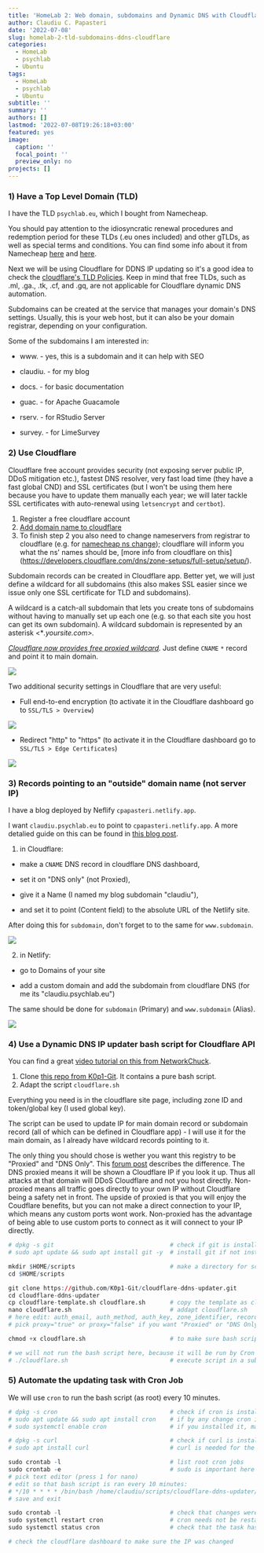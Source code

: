 ```yaml
---
title: 'HomeLab 2: Web domain, subdomains and Dynamic DNS with Cloudflare API'
author: Claudiu C. Papasteri
date: '2022-07-08'
slug: homelab-2-tld-subdomains-ddns-cloudflare
categories:
  - HomeLab
  - psychlab
  - Ubuntu
tags:
  - HomeLab
  - psychlab
  - Ubuntu
subtitle: ''
summary: ''
authors: []
lastmod: '2022-07-08T19:26:18+03:00'
featured: yes
image:
  caption: ''
  focal_point: ''
  preview_only: no
projects: []
---
```



### 1) Have a Top Level Domain (TLD)

I have the TLD `psychlab.eu`, which I bought from Namecheap.

You should pay attention to the idiosyncratic renewal procedures and redemption period for these TLDs (.eu ones included) and other gTLDs, as well as special terms and conditions.
You can find some info about it from Namecheap [here](https://www.namecheap.com/support/knowledgebase/article.aspx/585/2207/how-do-i-renew-expired-cx-de-eu-and-nl-domains/) and [here](https://www.namecheap.com/legal/domains/supplemental-registry-agreement/).

Next we will be using Cloudflare for DDNS IP updating so it's a good idea to check the [cloudflare's TLD Policies](https://www.cloudflare.com/tld-policies/).
Keep in mind that free TLDs, such as .ml, .ga., .tk, .cf, and .gq, are not applicable for Cloudflare dynamic DNS automation.

Subdomains can be created at the service that manages your domain's DNS settings.
Usually, this is your web host, but it can also be your domain registrar, depending on your configuration.

Some of the subdomains I am interested in:

-   www.     - yes, this is a subdomain and it can help with SEO

-   claudiu.     - for my blog

-   docs.     - for basic documentation

-   guac.     - for Apache Guacamole

-   rserv.     - for RStudio Server

-   survey.     - for LimeSurvey

### 2) Use Cloudflare

Cloudflare free account provides security (not exposing server public IP, DDoS mitigation etc.), fastest DNS resolver, very fast load time (they have a fast global CND) and SSL certificates (but I won't be using them here because you have to update them manually each year; we will later tackle SSL certificates with auto-renewal using `letsencrypt` and `certbot`).

1.  Register a free cloudflare account
2.  [Add domain name to cloudflare](https://community.cloudflare.com/t/step-1-adding-your-domain-to-cloudflare/64309)
3.  To finish step 2 you also need to change nameservers from registrar to cloudflare (e.g. for [namecheap ns change](https://www.namecheap.com/support/knowledgebase/article.aspx/767/10/how-to-change-dns-for-a-domain/)); cloudflare will inform you what the ns' names should be, [more info from cloudflare on this] (<https://developers.cloudflare.com/dns/zone-setups/full-setup/setup/>).

Subdomain records can be created in Cloudflare app.
Better yet, we will just define a wildcard for all subdomains (this also makes SSL easier since we issue only one SSL certificate for TLD and subdomains).

A wildcard is a catch-all subdomain that lets you create tons of subdomains without having to manually set up each one (e.g. so that each site you host can get its own subdomain).
A wildcard subdomain is represented by an asterisk \<\**.yoursite.com\>.*

[*Cloudflare now provides free proxied wildcard*](https://blog.cloudflare.com/wildcard-proxy-for-everyone/)*.* Just define `CNAME` *`*`* record and point it to main domain.

![](cloudflare1.png)

Two additional security settings in Cloudflare that are very useful:

-   Full end-to-end encryption (to activate it in the Cloudflare dashboard go to `SSL/TLS > Overview`)

![](cloudflare2.png)

-   Redirect "http" to "https" (to activate it in the Cloudflare dashboard go to `SSL/TLS > Edge Certificates`)

![](cloudflare3.png)

### 3) Records pointing to an "outside" domain name (not server IP)

I have a blog deployed by Neflify `cpapasteri.netlify.app`.

I want `claudiu.psychlab.eu` to point to `cpapasteri.netlify.app`.
A more detalied guide on this can be found in [this blog post](https://jaketrent.com/post/cloudflare-dns-netlify-host).

1.  in Cloudflare:

-   make a `CNAME` DNS record in cloudflare DNS dashboard,

-   set it on "DNS only" (not Proxied),

-   give it a Name (I named my blog subdomain "claudiu"),

-   and set it to point (Content field) to the absolute URL of the Netlify site.

After doing this for `subdomain`, don't forget to to the same for `www.subdomain`.

![](netlify-cloudflare1.png)

2.  in Netlify:

-   go to Domains of your site

-   add a custom domain and add the subdomain from cloudflare DNS (for me its "claudiu.psychlab.eu")

The same should be done for `subdomain` (Primary) and `www.subdomain` (Alias).

![](netlify-cloudflare2.png)

### 4) Use a Dynamic DNS IP updater bash script for Cloudflare API

You can find a great [video tutorial on this from NetworkChuck](https://www.youtube.com/watch?v=rI-XxnyWFnM).

1.  Clone [this repo from K0p1-Git](https://github.com/K0p1-Git/cloudflare-ddns-updater). It contains a pure bash script.
2.  Adapt the script `cloudflare.sh`

Everything you need is in the cloudflare site page, including zone ID and token/global key (I used global key).

The script can be used to update IP for main domain record or subdomain record (all of which can be defined in Cloudflare app) - I will use it for the main domain, as I already have wildcard records pointing to it.

The only thing you should chose is wether you want this registry to be "Proxied" and "DNS Only".
This [forum post](https://community.cloudflare.com/t/what-is-the-difference-between-proxied-and-dns-only/173310) describes the difference.
The DNS proxied means it will be shown a Cloudflare IP if you look it up.
Thus all attacks at that domain will DDoS Cloudflare and not you host directly.
Non-proxied means all traffic goes directly to your own IP without Cloudflare being a safety net in front.
The upside of proxied is that you will enjoy the Coudflare benefits, but you can not make a direct connection to your IP, which means any custom ports wont work.
Non-proxied has the advantage of being able to use custom ports to connect as it will connect to your IP directly.


```r
# dpkg -s git                                 # check if git is installed
# sudo apt update && sudo apt install git -y  # install git if not installed

mkdir $HOME/scripts                           # make a directory for scripts inside $HOME (aka /home/<your-username>/)
cd $HOME/scripts

git clone https://github.com/K0p1-Git/cloudflare-ddns-updater.git
cd cloudflare-ddns-updater
cp cloudflare-template.sh cloudflare.sh       # copy the template as cloudflare.sh
nano cloudflare.sh                            # addapt cloudflare.sh
# here edit: auth_email, auth_method, auth_key, zone_identifier, record_name with info from cloudflare
# pick proxy="true" or proxy="false" if you want "Proxied" or "DNS Only" - I picked Proxied

chmod +x cloudflare.sh                        # to make sure bash script is executable

# we will not run the bash script here, because it will be run by Cron and this way it's easier to test that both the script and cron job are working properly  
# ./cloudflare.sh                             # execute script in a subshell - if ran you can check the cloudflare dashboard to make sure the IP was changed
```

### 5) Automate the updating task with Cron Job

We will use `cron` to run the bash script (as root) every 10 minutes.


```r
# dpkg -s cron                                # check if cron is installed, it usually always is
# sudo apt update && sudo apt install cron    # if by any change cron is not installed
# sudo systemctl enable cron                  # if you installed it, make sure it's set to run in the background too

# dpkg -s curl                                # check if curl is installed
# sudo apt install curl                       # curl is needed for the bash script

sudo crontab -l                               # list root cron jobs
sudo crontab -e                               # sudo is important here because we want to define the user-specific crontab for root
# pick text editor (press 1 for nano)
# edit so that bash script is ran every 10 minutes:
# */10 * * * * /bin/bash /home/claudiu/scripts/cloudflare-ddns-updater/cloudflare.sh
# save and exit

sudo crontab -l                               # check that changes were made
sudo systemctl restart cron                   # cron needs not be restarted whenever a crontab file is modified
sudo systemctl status cron                    # check that the task has been run successfuly 

# check the cloudflare dashboard to make sure the IP was changed                  
```
